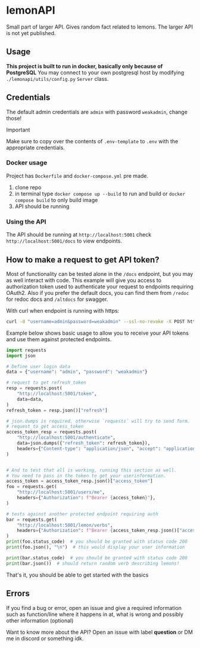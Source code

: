 # lemonAPI
Small part of larger API. Gives random fact related to lemons. The larger API is not yet published.

## Usage
**This project is built to run in docker, basically only because of PostgreSQL**
You may connect to your own postgresql host by modifying `./lemonapi/utils/config.py` ``Server`` class.

## Credentials
The default admin credentials are `admin` with password `weakadmin`, change those!
> [!IMPORTANT]
> Make sure to copy over the contents of `.env-template` to `.env` with the appropriate credentials.

### Docker usage
Project has `Dockerfile` and `docker-compose.yml` pre made.
1) clone repo
2) in terminal type `docker compose up --build` to run and build or `docker compose build` to only build image
3) API should be running

### Using the API

The API should be running at `http://localhost:5001` check `http://localhost:5001/docs` to view endpoints.

## How to make a request to get API token?
Most of functionality can be tested alone in the `/docs` endpoint, but you may as well interact with code.
This example will give you access to authorization token used to authenticate your request to endpoints requiring OAuth2.
Also if you prefer the default docs, you can find them from `/redoc` for redoc docs and `/altdocs` for swagger.

With curl when endpoint is running with https:
```bash
curl -d "username=admin&password=weakadmin" --ssl-no-revoke -X POST https://localhost:5001/token
```
Example below shows basic usage to allow you to receive your API tokens and use them against protected endpoints.
```py
import requests
import json

# Define user login data
data = {"username": "admin", "password": "weakadmin"}

# request to get refresh_token
resp = requests.post(
    "http://localhost:5001/token",
    data=data,
)
refresh_token = resp.json()["refresh"]

# json.dumps is required, otherwise `requests` will try to send form.
# request to get access_token
access_token_resp = requests.post(
    "http://localhost:5001/authenticate",
    data=json.dumps({"refresh_token": refresh_token}),
    headers={"Content-type": "application/json", "accept": "application/json"},
)


# And to test that all is working, running this section as well.
# You need to pass in the token to get your userinformation.
access_token = access_token_resp.json()["access_token"]
foo = requests.get(
    "http://localhost:5001/users/me",
    headers={"Authorization": f"Bearer {access_token}"},
)

# tests against another protected endpoint requiring auth
bar = requests.get(
    "http://localhost:5001/lemon/verbs",
    headers={"Authorization": f"Bearer {access_token_resp.json()["access_token"]}"},
)
print(foo.status_code)  # you should be granted with status code 200
print(foo.json(), "\n")  # this would display your user information

print(bar.status_code)  # you should be granted with status code 200
print(bar.json())  # should return random verb describing lemons!
```
That's it, you should be able to get started with the basics
## Errors

If you find a bug or error, open an issue and give a required information such as function/line where it happens in at, what is wrong and possibly other information (optional)

Want to know more about the API? Open an issue with label **question** or DM me in discord or something idk.
